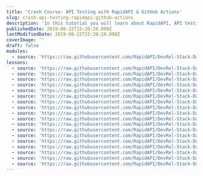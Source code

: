 ```yaml
---
title: 'Crash Course: API Testing with RapidAPI & GitHub Actions'
slug: crash-api-testing-rapidapi-github-actions
description: 'In this tutorial you will learn about RapidAPI, API testing using RapidAPI Testing solution, how to monitor the performance of the API, RapidAPI GitHub Action and more.'
publishedDate: 2019-08-22T15:20:28.000Z
lastModifiedDate: 2019-08-22T15:20:28.000Z
coverImage: ''
draft: false
modules:
  - source: 'https://raw.githubusercontent.com/RapidAPI/DevRel-Stack-Data/dev/lms/courses/crash-api-testing-rapidapi-github-actions/index.md'
lessons:
  - source: 'https://raw.githubusercontent.com/RapidAPI/DevRel-Stack-Data/dev/lms/courses/crash-api-testing-rapidapi-github-actions/01-intro.md'
  - source: 'https://raw.githubusercontent.com/RapidAPI/DevRel-Stack-Data/dev/lms/courses/crash-api-testing-rapidapi-github-actions/02-rapidapi.md'
  - source: 'https://raw.githubusercontent.com/RapidAPI/DevRel-Stack-Data/dev/lms/courses/crash-api-testing-rapidapi-github-actions/03-rapidapi-products.md'
  - source: 'https://raw.githubusercontent.com/RapidAPI/DevRel-Stack-Data/dev/lms/courses/crash-api-testing-rapidapi-github-actions/04-rapidapi-testing.md'
  - source: 'https://raw.githubusercontent.com/RapidAPI/DevRel-Stack-Data/dev/lms/courses/crash-api-testing-rapidapi-github-actions/05-rapidapi-github-action.md'
  - source: 'https://raw.githubusercontent.com/RapidAPI/DevRel-Stack-Data/dev/lms/courses/crash-api-testing-rapidapi-github-actions/06-[demo]-rapidapi-signin.md'
  - source: 'https://raw.githubusercontent.com/RapidAPI/DevRel-Stack-Data/dev/lms/courses/crash-api-testing-rapidapi-github-actions/07-[demo]-rapidapi-marketplace.md'
  - source: 'https://raw.githubusercontent.com/RapidAPI/DevRel-Stack-Data/dev/lms/courses/crash-api-testing-rapidapi-github-actions/08-[demo]-rapidapi-developer-dashboard.md'
  - source: 'https://raw.githubusercontent.com/RapidAPI/DevRel-Stack-Data/dev/lms/courses/crash-api-testing-rapidapi-github-actions/09-[demo]-rapidapi-marketplace-search.md'
  - source: 'https://raw.githubusercontent.com/RapidAPI/DevRel-Stack-Data/dev/lms/courses/crash-api-testing-rapidapi-github-actions/10-[demo]-rapidapi-test-endpoint.md'
  - source: 'https://raw.githubusercontent.com/RapidAPI/DevRel-Stack-Data/dev/lms/courses/crash-api-testing-rapidapi-github-actions/11-[demo]-rapidapi-provide-dashboard.md'
  - source: 'https://raw.githubusercontent.com/RapidAPI/DevRel-Stack-Data/dev/lms/courses/crash-api-testing-rapidapi-github-actions/12-[demo]-rapidapi-testing.md'
  - source: 'https://raw.githubusercontent.com/RapidAPI/DevRel-Stack-Data/dev/lms/courses/crash-api-testing-rapidapi-github-actions/13-[demo]-creating-test-rapidapi-testing.md'
  - source: 'https://raw.githubusercontent.com/RapidAPI/DevRel-Stack-Data/dev/lms/courses/crash-api-testing-rapidapi-github-actions/14-[demo]-testing-apis.md'
  - source: 'https://raw.githubusercontent.com/RapidAPI/DevRel-Stack-Data/dev/lms/courses/crash-api-testing-rapidapi-github-actions/15-[demo]-api-performance.md'
  - source: 'https://raw.githubusercontent.com/RapidAPI/DevRel-Stack-Data/dev/lms/courses/crash-api-testing-rapidapi-github-actions/16-[demo]-rapidapi-github-action.md'
  - source: 'https://raw.githubusercontent.com/RapidAPI/DevRel-Stack-Data/dev/lms/courses/crash-api-testing-rapidapi-github-actions/17-[demo]-executing-rapidapi-github-action.md'
  - source: 'https://raw.githubusercontent.com/RapidAPI/DevRel-Stack-Data/dev/lms/courses/crash-api-testing-rapidapi-github-actions/18-conclusion.md'
---
```


